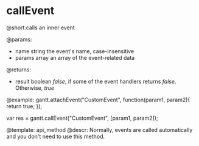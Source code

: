 callEvent
=============
@short:calls an inner event
	
@params:
- name		string		the event's name, case-insensitive
- params	array		an array of the event-related data

@returns:
  - result	boolean     <i>false</i>, if some of the event handlers returns <i>false</i>. Otherwise, <i>true</i>

@example:
gantt.attachEvent("CustomEvent", function(param1, param2){
 return true;
});

var res = gantt.callEvent("CustomEvent", [param1, param2]);


@template:	api_method
@descr:
Normally, events are called automatically and you don't need to use this method.



